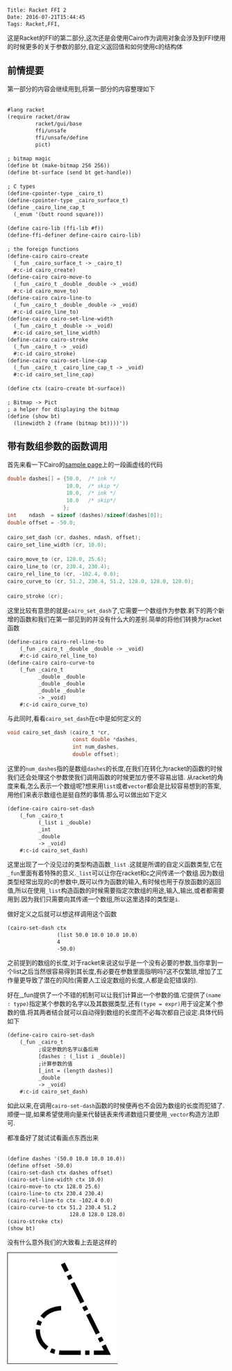     Title: Racket FFI 2
    Date: 2016-07-21T15:44:45
    Tags: Racket,FFI,
    
    
    
这是Racket的FFI的第二部分,这次还是会使用Cairo作为调用对象会涉及到FFI使用的时候更多的关于参数的部分,自定义返回值和如何使用c的结构体

<!-- more -->

## 前情提要

第一部分的内容会继续用到,将第一部分的内容整理如下

```racket

#lang racket
(require racket/draw
         racket/gui/base
         ffi/unsafe
         ffi/unsafe/define
         pict)
 
; bitmap magic
(define bt (make-bitmap 256 256))
(define bt-surface (send bt get-handle))
 
; C types
(define-cpointer-type _cairo_t)
(define-cpointer-type _cairo_surface_t)
(define _cairo_line_cap_t
  (_enum '(butt round square)))
 
(define cairo-lib (ffi-lib #f))
(define-ffi-definer define-cairo cairo-lib)
 
; the foreign functions
(define-cairo cairo-create
  (_fun _cairo_surface_t -> _cairo_t)
  #:c-id cairo_create)
(define-cairo cairo-move-to
  (_fun _cairo_t _double _double -> _void)
  #:c-id cairo_move_to)
(define-cairo cairo-line-to
  (_fun _cairo_t _double _double -> _void)
  #:c-id cairo_line_to)
(define-cairo cairo-set-line-width
  (_fun _cairo_t _double -> _void)
  #:c-id cairo_set_line_width)
(define-cairo cairo-stroke
  (_fun _cairo_t -> _void)
  #:c-id cairo_stroke)
(define-cairo cairo-set-line-cap
  (_fun _cairo_t _cairo_line_cap_t -> _void)
  #:c-id cairo_set_line_cap)
 
(define ctx (cairo-create bt-surface))
 
; Bitmap -> Pict
; a helper for displaying the bitmap
(define (show bt)
  (linewidth 2 (frame (bitmap bt))))'))
```


## 带有数组参数的函数调用

首先来看一下Cairo的[sample page](https://www.cairographics.org/samples/)上的一段画虚线的代码

```c
double dashes[] = {50.0,  /* ink */
                   10.0,  /* skip */
                   10.0,  /* ink */
                   10.0   /* skip*/
                  };
int    ndash  = sizeof (dashes)/sizeof(dashes[0]);
double offset = -50.0;
 
cairo_set_dash (cr, dashes, ndash, offset);
cairo_set_line_width (cr, 10.0);
 
cairo_move_to (cr, 128.0, 25.6);
cairo_line_to (cr, 230.4, 230.4);
cairo_rel_line_to (cr, -102.4, 0.0);
cairo_curve_to (cr, 51.2, 230.4, 51.2, 128.0, 128.0, 128.0);
 
cairo_stroke (cr);
```

这里比较有意思的就是`cairo_set_dash`了,它需要一个数组作为参数.剩下的两个新增的函数和我们在第一部见到的并没有什么大的差别.简单的将他们转换为racket函数

```racket
(define-cairo cairo-rel-line-to
    (_fun _cairo_t _double _double -> _void)
    #:c-id cairo_rel_line_to)
(define-cairo cairo-curve-to
    (_fun _cairo_t
          _double _double
          _double _double
          _double _double
          -> _void)
    #:c-id cairo_curve_to)
```

与此同时,看看`cairo_set_dash`在c中是如何定义的

```c
void cairo_set_dash (cairo_t *cr,
                     const double *dashes,
                     int num_dashes,
                     double offset);
```

这里的`num_dashes`指的是数组`dashes`的长度,在我们在转化为racket的函数的时候我们还会处理这个参数使我们调用函数的时候更加方便不容易出错.
从racket的角度来看,怎么表示一个数组呢?想来用`list`或者`vector`都会是比较容易想到的答案,用他们来表示数组也是挺自然的事情.那么可以做出如下定义

```racket
(define-cairo cairo-set-dash
    (_fun _cairo_t
          (_list i _double)
          _int
          _double
          -> _void)
    #:c-id cairo_set_dash)
```
这里出现了一个没见过的类型构造函数`_list` .这就是所谓的自定义函数类型,它在`_fun`里面有着特殊的意义.`_list`可以让你在racket和c之间传递一个数组.因为数组类型经常出现的c的参数中,既可以作为函数的输入,有时候也用于存放函数的返回值,所以在使用`_list`构造函数的时候需要指定次数组的用途,输入,输出,或者都需要用到.因为我们只需要向其传递一个数组,所以这里选择的类型是`i`.

做好定义之后就可以想这样调用这个函数


```racket
(cairo-set-dash ctx
                (list 50.0 10.0 10.0 10.0)
                4
                -50.0)
```


之前提到的数组的长度,对于racket来说这似乎是一个没有必要的参数,当你拿到一个list之后当然很容易得到其长度,有必要在参数里面指明吗?这不仅繁琐,增加了工作量更导致了潜在的风险(需要人工设定数组的长度,人都是会犯错误的).

好在,_fun提供了一个不错的机制可以让我们计算出一个参数的值.它提供了`(name : type)`指定某个参数的名字以及其数据类型,还有`(type = expr)`用于设定某个参数的值.将其两者结合就可以自动得到数组的长度而不必每次都自己设定.具体代码如下

```racket
(define-cairo cairo-set-dash
    (_fun _cairo_t
          ;设定参数的名字以备后用
          [dashes : (_list i _double)]
          ;计算参数的值
          [_int = (length dashes)]
          _double
          -> _void)
    #:c-id cairo_set_dash)
```

如此以来,在调用`cairo-set-dash`函数的时候便再也不会因为数组的长度而犯错了.顺便一提,如果希望使用向量来代替链表来传递数组只要使用`_vector`构造方法即可.

都准备好了就试试看画点东西出来

```racket

(define dashes '(50.0 10.0 10.0 10.0))
(define offset -50.0)
(cairo-set-dash ctx dashes offset)
(cairo-set-line-width ctx 10.0)
(cairo-move-to ctx 128.0 25.6)
(cairo-line-to ctx 230.4 230.4)
(cairo-rel-line-to ctx -102.4 0.0)
(cairo-curve-to ctx 51.2 230.4 51.2
                    128.0 128.0 128.0)
(cairo-stroke ctx)
(show bt)
```
没有什么意外我们的大致看上去是这样的


![](/img/ffi2.png)
